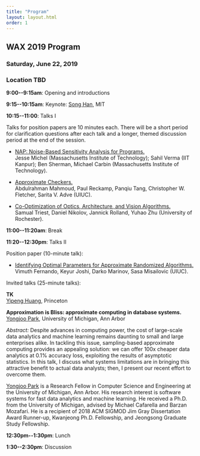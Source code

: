```yaml
---
title: "Program"
layout: layout.html
order: 1
---
```


## WAX 2019 Program

### Saturday, June 22, 2019
### Location TBD

**9:00--9:15am**: Opening and introductions

**9:15--10:15am**: Keynote: [Song Han][han], MIT

[han]: https://songhan.mit.edu/

**10:15--11:00**: Talks I

Talks for position papers are 10 minutes each. There will be a short period for clarification questions after each talk and a longer, themed discussion period at the end of the session.

- [NAP: Noise-Based Sensitivity Analysis for Programs.][michel]  
  Jesse Michel (Massachusetts Institute of Technology); Sahil Verma (IIT Kanpur); Ben Sherman, Michael Carbin (Massachusetts Institute of Technology).

- [Approximate Checkers.][mahmoud]  
  Abdulrahman Mahmoud, Paul Reckamp, Panqiu Tang, Christopher W. Fletcher, Sarita V. Adve (UIUC).

- [Co-Optimization of Optics, Architecture, and Vision Algorithms.][triest]  
  Samual Triest, Daniel Nikolov, Jannick Rolland, Yuhao Zhu (University of Rochester).

**11:00--11:20am**: Break

**11:20--12:30pm**: Talks II

Position paper (10-minute talk):

- [Identifying Optimal Parameters for Approximate Randomized Algorithms.][fernando]  
  Vimuth Fernando, Keyur Joshi, Darko Marinov, Sasa Misailovic (UIUC).

[fernando]: papers/fernando.pdf
[triest]: papers/triest.pdf
[mahmoud]: papers/mahmoud.pdf
[michel]: papers/michel.pdf

Invited talks (25-minute talks):

**TK**  
[Yipeng Huang][huang], Princeton

**Approximation is Bliss: approximate computing in database systems.**  
[Yongjoo Park][park], University of Michigan, Ann Arbor
  
*Abstract:*  Despite advances in computing power, the cost of large-scale data analytics and machine learning remains daunting to small and large enterprises alike. In tackling this issue, sampling-based approximate computing provides an appealing solution: we can offer 100x cheaper data analytics at 0.1% accuracy loss, exploiting the results of asymptotic statistics. In this talk, I discuss what systems limitations are in bringing this attractive benefit to actual data analysts; then, I present our recent effort to overcome them.

[Yongjoo Park][park] is a Research Fellow in Computer Science and Engineering at the University of Michigan, Ann Arbor. His research interest is software systems for fast data analytics and machine learning. He received a Ph.D. from the University of Michigan, advised by Michael Cafarella and Barzan Mozafari. He is a recipient of 2018 ACM SIGMOD Jim Gray Dissertation Award Runner-up, Kwanjeong Ph.D. Fellowship, and Jeongsong Graduate Study Fellowship.

[huang]: http://yipenghuang.com/
[park]: https://yongjoopark.com/

**12:30pm--1:30pm**: Lunch

**1:30--2:30pm**: Discussion
